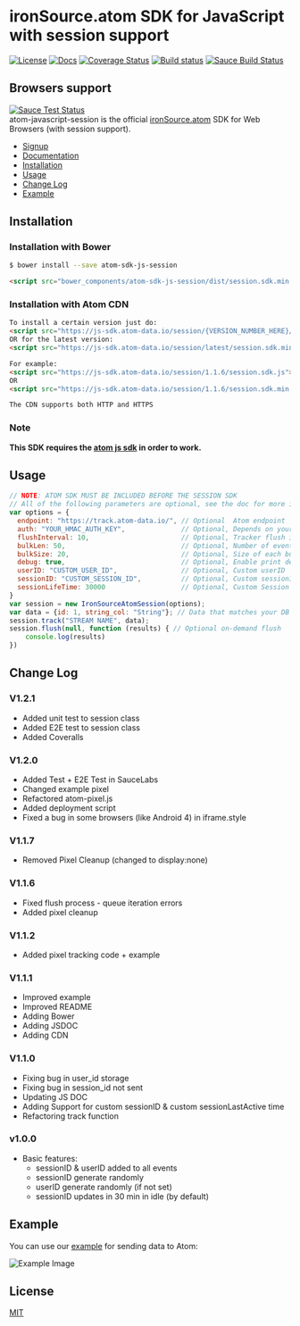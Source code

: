 # ironSource.atom SDK for JavaScript with session support
[![License][license-image]][license-url]
[![Docs][docs-image]][docs-url]
[![Coverage Status][coveralls-image]][coveralls-url]
[![Build status][travis-image]][travis-url]
[![Sauce Build Status][sauce-badge-image]][sauce-url]
## Browsers support
[![Sauce Test Status][sauce-image]][sauce-url]  
atom-javascript-session is the official [ironSource.atom](http://www.ironsrc.com/data-flow-management) SDK for Web Browsers (with session support).

- [Signup](https://atom.ironsrc.com/#/signup)
- [Documentation][docs-url]
- [Installation](#installation)
- [Usage](#usage)
- [Change Log](#change-log)
- [Example](#example)

## Installation

### Installation with Bower
```sh
$ bower install --save atom-sdk-js-session
```

```html
<script src="bower_components/atom-sdk-js-session/dist/session.sdk.min.js"></script>
```

### Installation with Atom CDN
```html
To install a certain version just do:
<script src="https://js-sdk.atom-data.io/session/{VERSION_NUMBER_HERE}/session.sdk.min.js"></script>
OR for the latest version:
<script src="https://js-sdk.atom-data.io/session/latest/session.sdk.min.js"></script>

For example:
<script src="https://js-sdk.atom-data.io/session/1.1.6/session.sdk.js"></script>
OR
<script src="https://js-sdk.atom-data.io/session/1.1.6/session.sdk.min.js"></script>

The CDN supports both HTTP and HTTPS
```

### Note

**This SDK requires the [atom js sdk](https://github.com/ironSource/atom-javascript) in order to work.**

## Usage

```js
// NOTE: ATOM SDK MUST BE INCLUDED BEFORE THE SESSION SDK
// All of the following parameters are optional, see the doc for more info
var options = {
  endpoint: "https://track.atom-data.io/", // Optional  Atom endpoint
  auth: "YOUR_HMAC_AUTH_KEY",              // Optional, Depends on your stream config
  flushInterval: 10,                       // Optional, Tracker flush interval in seconds (default: 30 seconds)
  bulkLen: 50,                             // Optional, Number of events per bulk (batch) (default: 20)
  bulkSize: 20,                            // Optional, Size of each bulk in KB (default: 40KB)
  debug: true,                             // Optional, Enable print debug information (optional)
  userID: "CUSTOM_USER_ID",                // Optional, Custom userID
  sessionID: "CUSTOM_SESSION_ID",          // Optional, Custom sessionID
  sessionLifeTime: 30000                   // Optional, Custom Session ID lifetime in MS.
}
var session = new IronSourceAtomSession(options);
var data = {id: 1, string_col: "String"}; // Data that matches your DB structure
session.track("STREAM NAME", data);
session.flush(null, function (results) { // Optional on-demand flush
    console.log(results)
})
```

## Change Log

### V1.2.1
- Added unit test to session class
- Added E2E test to session class
- Added Coveralls

### V1.2.0
- Added Test + E2E Test in SauceLabs
- Changed example pixel
- Refactored atom-pixel.js
- Added deployment script
- Fixed a bug in some browsers (like Android 4) in iframe.style

### V1.1.7
- Removed Pixel Cleanup (changed to display:none)

### V1.1.6
- Fixed flush process - queue iteration errors
- Added pixel cleanup

### V1.1.2
- Added pixel tracking code + example

### V1.1.1
- Improved example
- Improved README
- Adding Bower
- Adding JSDOC
- Adding CDN

### V1.1.0
- Fixing bug in user_id storage
- Fixing bug in session_id not sent
- Updating JS DOC
- Adding Support for custom sessionID & custom sessionLastActive time
- Refactoring track function

### v1.0.0
- Basic features:
    - sessionID & userID added to all events
    - sessionID generate randomly
    - userID generate randomly (if not set)
    - sessionID updates in 30 min in idle (by default)

## Example

You can use our [example][example-url] for sending data to Atom:

![Example Image](https://cloud.githubusercontent.com/assets/7361100/18834366/27340b48-83fe-11e6-98fb-7453848ead73.png)

## License
[MIT](LICENSE)

[example-url]: atom-session-sdk/example
[license-image]: https://img.shields.io/badge/license-MIT-blue.svg
[license-url]: LICENSE
[travis-image]: https://travis-ci.org/ironSource/atom-javascript-session.svg?branch=master
[travis-url]: https://travis-ci.org/ironSource/atom-javascript-session
[coveralls-image]: https://coveralls.io/repos/github/ironSource/atom-javascript-session/badge.svg?branch=master
[coveralls-url]: https://coveralls.io/github/ironSource/atom-javascript-session?branch=master
[docs-image]: https://img.shields.io/badge/docs-latest-blue.svg
[docs-url]: https://ironsource.github.io/atom-javascript-session/
[sauce-image]: https://saucelabs.com/browser-matrix/jacckson.svg
[sauce-url]: https://saucelabs.com/beta/builds/d4283e62c1564c7a895523856f62b6c6
[sauce-badge-image]: https://saucelabs.com/buildstatus/jacckso


